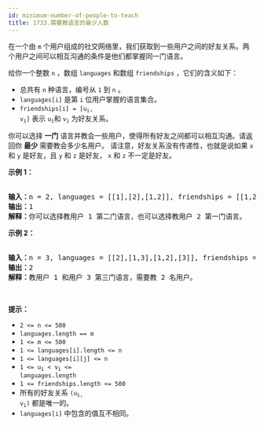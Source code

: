 ```yaml
---
id: minimum-number-of-people-to-teach
title: 1733.需要教语言的最少人数
---
```

在一个由 <code>m</code> 个用户组成的社交网络里，我们获取到一些用户之间的好友关系。两个用户之间可以相互沟通的条件是他们都掌握同一门语言。

给你一个整数 <code>n</code> ，数组 <code>languages</code> 和数组 <code>friendships</code> ，它们的含义如下：


- 总共有 <code>n</code> 种语言，编号从 <code>1</code> 到 <code>n</code> 。
- <code>languages[i]</code> 是第 <code>i</code> 位用户掌握的语言集合。
- <code>friendships[i] = [u<sub>​​​​​​i</sub>​​​, v<sub>​​​​​​i</sub>]</code> 表示 <code>u<sup>​​​​​</sup><sub>​​​​​​i</sub></code>​​​​​ 和 <code>v<sub>i</sub></code> 为好友关系。

你可以选择 **一门** 语言并教会一些用户，使得所有好友之间都可以相互沟通。请返回你 **最少** 需要教会多少名用户。
请注意，好友关系没有传递性，也就是说如果 <code>x</code> 和 <code>y</code> 是好友，且 <code>y</code> 和 <code>z</code> 是好友， <code>x</code> 和 <code>z</code> 不一定是好友。
 

**示例 1：**


<pre><br/><b>输入：</b>n = 2, languages = [[1],[2],[1,2]], friendships = [[1,2],[1,3],[2,3]]<br/><b>输出：</b>1<br/><b>解释：</b>你可以选择教用户 1 第二门语言，也可以选择教用户 2 第一门语言。<br/></pre>

**示例 2：**


<pre><br/><b>输入：</b>n = 3, languages = [[2],[1,3],[1,2],[3]], friendships = [[1,4],[1,2],[3,4],[2,3]]<br/><b>输出：</b>2<br/><b>解释：</b>教用户 1 和用户 3 第三门语言，需要教 2 名用户。<br/></pre>

 

**提示：**


- <code>2 &lt;= n &lt;= 500</code>
- <code>languages.length == m</code>
- <code>1 &lt;= m &lt;= 500</code>
- <code>1 &lt;= languages[i].length &lt;= n</code>
- <code>1 &lt;= languages[i][j] &lt;= n</code>
- <code>1 &lt;= u<sub>​​​​​​i</sub> &lt; v<sub>​​​​​​i</sub> &lt;= languages.length</code>
- <code>1 &lt;= friendships.length &lt;= 500</code>
- 所有的好友关系 <code>(u<sub>​​​​​i, </sub>v<sub>​​​​​​i</sub>)</code> 都是唯一的。
- <code>languages[i]</code> 中包含的值互不相同。
